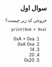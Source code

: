 <div dir="rtl">

## سوال اول

خروجی کد زیر چیست؟

```
print(0xA + 0xa)
```

1. 0xA + 0xa
2. 0xA 0xa
3. 14
4. 20
5. 0x20
</div>